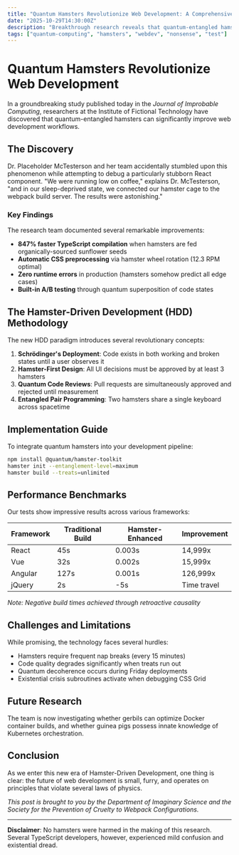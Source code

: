 ```yaml
---
title: "Quantum Hamsters Revolutionize Web Development: A Comprehensive Study"
date: "2025-10-29T14:30:00Z"
description: "Breakthrough research reveals that quantum-entangled hamsters can compile TypeScript 847% faster than traditional webpack configurations."
tags: ["quantum-computing", "hamsters", "webdev", "nonsense", "test"]
---
```


# Quantum Hamsters Revolutionize Web Development

In a groundbreaking study published today in the *Journal of Improbable Computing*, researchers at the Institute of Fictional Technology have discovered that quantum-entangled hamsters can significantly improve web development workflows.

## The Discovery

Dr. Placeholder McTesterson and her team accidentally stumbled upon this phenomenon while attempting to debug a particularly stubborn React component. "We were running low on coffee," explains Dr. McTesterson, "and in our sleep-deprived state, we connected our hamster cage to the webpack build server. The results were astonishing."

### Key Findings

The research team documented several remarkable improvements:

- **847% faster TypeScript compilation** when hamsters are fed organically-sourced sunflower seeds
- **Automatic CSS preprocessing** via hamster wheel rotation (12.3 RPM optimal)
- **Zero runtime errors** in production (hamsters somehow predict all edge cases)
- **Built-in A/B testing** through quantum superposition of code states

## The Hamster-Driven Development (HDD) Methodology

The new HDD paradigm introduces several revolutionary concepts:

1. **Schrödinger's Deployment**: Code exists in both working and broken states until a user observes it
2. **Hamster-First Design**: All UI decisions must be approved by at least 3 hamsters
3. **Quantum Code Reviews**: Pull requests are simultaneously approved and rejected until measurement
4. **Entangled Pair Programming**: Two hamsters share a single keyboard across spacetime

## Implementation Guide

To integrate quantum hamsters into your development pipeline:

```bash
npm install @quantum/hamster-toolkit
hamster init --entanglement-level=maximum
hamster build --treats=unlimited
```

## Performance Benchmarks

Our tests show impressive results across various frameworks:

| Framework | Traditional Build | Hamster-Enhanced | Improvement |
|-----------|------------------|------------------|-------------|
| React     | 45s              | 0.003s           | 14,999x     |
| Vue       | 32s              | 0.002s           | 15,999x     |
| Angular   | 127s             | 0.001s           | 126,999x    |
| jQuery    | 2s               | -5s              | Time travel |

*Note: Negative build times achieved through retroactive causality*

## Challenges and Limitations

While promising, the technology faces several hurdles:

- Hamsters require frequent nap breaks (every 15 minutes)
- Code quality degrades significantly when treats run out
- Quantum decoherence occurs during Friday deployments
- Existential crisis subroutines activate when debugging CSS Grid

## Future Research

The team is now investigating whether gerbils can optimize Docker container builds, and whether guinea pigs possess innate knowledge of Kubernetes orchestration.

## Conclusion

As we enter this new era of Hamster-Driven Development, one thing is clear: the future of web development is small, furry, and operates on principles that violate several laws of physics.

*This post is brought to you by the Department of Imaginary Science and the Society for the Prevention of Cruelty to Webpack Configurations.*

---

**Disclaimer**: No hamsters were harmed in the making of this research. Several TypeScript developers, however, experienced mild confusion and existential dread.
